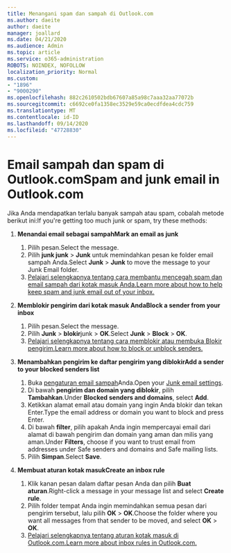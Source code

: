 ```yaml
---
title: Menangani spam dan sampah di Outlook.com
ms.author: daeite
author: daeite
manager: joallard
ms.date: 04/21/2020
ms.audience: Admin
ms.topic: article
ms.service: o365-administration
ROBOTS: NOINDEX, NOFOLLOW
localization_priority: Normal
ms.custom:
- "1896"
- "9000290"
ms.openlocfilehash: 882c2610502bdb67607a85a98c7aaa32aa77072b
ms.sourcegitcommit: c6692ce0fa1358ec3529e59ca0ecdfdea4cdc759
ms.translationtype: MT
ms.contentlocale: id-ID
ms.lasthandoff: 09/14/2020
ms.locfileid: "47728830"
---
```

# <a name="spam-and-junk-email-in-outlookcom"></a><span data-ttu-id="ab9dc-102">Email sampah dan spam di Outlook.com</span><span class="sxs-lookup"><span data-stu-id="ab9dc-102">Spam and junk email in Outlook.com</span></span>

<span data-ttu-id="ab9dc-103">Jika Anda mendapatkan terlalu banyak sampah atau spam, cobalah metode berikut ini:</span><span class="sxs-lookup"><span data-stu-id="ab9dc-103">If you're getting too much junk or spam, try these methods:</span></span>

1. <span data-ttu-id="ab9dc-104">**Menandai email sebagai sampah**</span><span class="sxs-lookup"><span data-stu-id="ab9dc-104">**Mark an email as junk**</span></span>
    1. <span data-ttu-id="ab9dc-105">Pilih pesan.</span><span class="sxs-lookup"><span data-stu-id="ab9dc-105">Select the message.</span></span>
    1. <span data-ttu-id="ab9dc-106">Pilih **junk junk**  >  **Junk** untuk memindahkan pesan ke folder email sampah Anda.</span><span class="sxs-lookup"><span data-stu-id="ab9dc-106">Select **Junk** > **Junk** to move the message to your Junk Email folder.</span></span>
    1. [<span data-ttu-id="ab9dc-107">Pelajari selengkapnya tentang cara membantu mencegah spam dan email sampah dari kotak masuk Anda.</span><span class="sxs-lookup"><span data-stu-id="ab9dc-107">Learn more about how to help keep spam and junk email out of your inbox.</span></span>](https://support.office.com/article/a3ece97b-82f8-4a5e-9ac3-e92fa6427ae4?wt.mc_id=Office_Outlook_com_Alchemy)

1. <span data-ttu-id="ab9dc-108">**Memblokir pengirim dari kotak masuk Anda**</span><span class="sxs-lookup"><span data-stu-id="ab9dc-108">**Block a sender from your inbox**</span></span>
    1. <span data-ttu-id="ab9dc-109">Pilih pesan.</span><span class="sxs-lookup"><span data-stu-id="ab9dc-109">Select the message.</span></span>
    1. <span data-ttu-id="ab9dc-110">Pilih **Junk**  >  **blokir**junk  >  **OK**.</span><span class="sxs-lookup"><span data-stu-id="ab9dc-110">Select **Junk** > **Block** > **OK**.</span></span>
    1. [<span data-ttu-id="ab9dc-111">Pelajari selengkapnya tentang cara memblokir atau membuka Blokir pengirim.</span><span class="sxs-lookup"><span data-stu-id="ab9dc-111">Learn more about how to block or unblock senders.</span></span>](https://support.office.com/article/afba1c94-77bb-4f50-8b85-057cf52f4d5e?wt.mc_id=Office_Outlook_com_Alchemy)

1. <span data-ttu-id="ab9dc-112">**Menambahkan pengirim ke daftar pengirim yang diblokir**</span><span class="sxs-lookup"><span data-stu-id="ab9dc-112">**Add a sender to your blocked senders list**</span></span>
    1. <span data-ttu-id="ab9dc-113">Buka [pengaturan email sampah](https://outlook.live.com/mail/options/mail/junkEmail/blockedSendersAndDomainsV2)Anda.</span><span class="sxs-lookup"><span data-stu-id="ab9dc-113">Open your [Junk email settings](https://outlook.live.com/mail/options/mail/junkEmail/blockedSendersAndDomainsV2).</span></span>
    1. <span data-ttu-id="ab9dc-114">Di bawah **pengirim dan domain yang diblokir**, pilih **Tambahkan**.</span><span class="sxs-lookup"><span data-stu-id="ab9dc-114">Under **Blocked senders and domains**, select **Add**.</span></span>
    1. <span data-ttu-id="ab9dc-115">Ketikkan alamat email atau domain yang ingin Anda blokir dan tekan Enter.</span><span class="sxs-lookup"><span data-stu-id="ab9dc-115">Type the email address or domain you want to block and press Enter.</span></span>
    1. <span data-ttu-id="ab9dc-116">Di bawah **filter**, pilih apakah Anda ingin mempercayai email dari alamat di bawah pengirim dan domain yang aman dan milis yang aman.</span><span class="sxs-lookup"><span data-stu-id="ab9dc-116">Under **Filters**, choose if you want to trust email from addresses under Safe senders and domains and Safe mailing lists.</span></span>
    1. <span data-ttu-id="ab9dc-117">Pilih **Simpan**.</span><span class="sxs-lookup"><span data-stu-id="ab9dc-117">Select **Save**.</span></span>

1. <span data-ttu-id="ab9dc-118">**Membuat aturan kotak masuk**</span><span class="sxs-lookup"><span data-stu-id="ab9dc-118">**Create an inbox rule**</span></span>
    1. <span data-ttu-id="ab9dc-119">Klik kanan pesan dalam daftar pesan Anda dan pilih **Buat aturan**.</span><span class="sxs-lookup"><span data-stu-id="ab9dc-119">Right-click a message in your message list and select **Create rule**.</span></span>
    1. <span data-ttu-id="ab9dc-120">Pilih folder tempat Anda ingin memindahkan semua pesan dari pengirim tersebut, lalu pilih **OK**  >  **OK**.</span><span class="sxs-lookup"><span data-stu-id="ab9dc-120">Choose the folder where you want all messages from that sender to be moved, and select **OK** > **OK**.</span></span>
    1. [<span data-ttu-id="ab9dc-121">Pelajari selengkapnya tentang aturan kotak masuk di Outlook.com.</span><span class="sxs-lookup"><span data-stu-id="ab9dc-121">Learn more about inbox rules in Outlook.com.</span></span>](https://support.office.com/article/4b094371-a5d7-49bd-8b1b-4e4896a7cc5d?wt.mc_id=Office_Outlook_com_Alchemy)